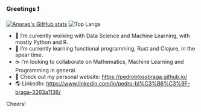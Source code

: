 ### Greetings  ❗ 
[![Anurag's GitHub stats](https://github-readme-stats.vercel.app/api?username=pedroblossbraga)](https://github.com/anuraghazra/github-readme-stats)
![Top Langs](https://github-readme-stats.vercel.app/api/top-langs/?username=pedroblossbraga&theme=tokyonight)

- 🔭 I’m currently working with Data Science and Machine Learning, with mostly Python and R.
- 🌱 I’m currently learning functional programming, Rust and Clojure, in the spear time.
- ☕ I’m looking to collaborate on Mathematics, Machine Learning and Programming in general.
- 🔎 Check out my personal website: https://pedroblossbraga.github.io/
- 🌎 LinkedIn: https://www.linkedin.com/in/pedro-bl%C3%B6%C3%9F-braga-3263a1136/

Cheers!
